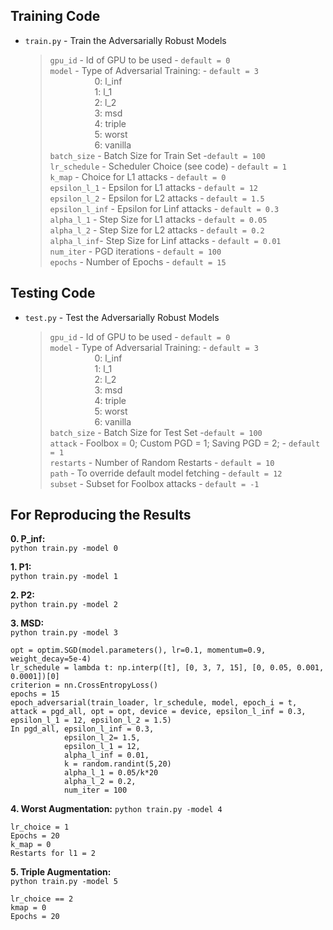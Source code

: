 ## Training Code

+ `train.py` - Train the Adversarially Robust Models
  > `gpu_id` 	- Id of GPU to be used  - `default = 0`  
  > `model` 	- Type of Adversarial Training:  - `default = 3`   
&nbsp;&nbsp;&nbsp;&nbsp;&nbsp;&nbsp;&nbsp;&nbsp;&nbsp;&nbsp;&nbsp;&nbsp;&nbsp;&nbsp;&nbsp;&nbsp;&nbsp;&nbsp;0: l_inf  
&nbsp;&nbsp;&nbsp;&nbsp;&nbsp;&nbsp;&nbsp;&nbsp;&nbsp;&nbsp;&nbsp;&nbsp;&nbsp;&nbsp;&nbsp;&nbsp;&nbsp;&nbsp;1: l_1  
&nbsp;&nbsp;&nbsp;&nbsp;&nbsp;&nbsp;&nbsp;&nbsp;&nbsp;&nbsp;&nbsp;&nbsp;&nbsp;&nbsp;&nbsp;&nbsp;&nbsp;&nbsp;2: l_2   
&nbsp;&nbsp;&nbsp;&nbsp;&nbsp;&nbsp;&nbsp;&nbsp;&nbsp;&nbsp;&nbsp;&nbsp;&nbsp;&nbsp;&nbsp;&nbsp;&nbsp;&nbsp;3: msd  
&nbsp;&nbsp;&nbsp;&nbsp;&nbsp;&nbsp;&nbsp;&nbsp;&nbsp;&nbsp;&nbsp;&nbsp;&nbsp;&nbsp;&nbsp;&nbsp;&nbsp;&nbsp;4: triple  
&nbsp;&nbsp;&nbsp;&nbsp;&nbsp;&nbsp;&nbsp;&nbsp;&nbsp;&nbsp;&nbsp;&nbsp;&nbsp;&nbsp;&nbsp;&nbsp;&nbsp;&nbsp;5: worst  
&nbsp;&nbsp;&nbsp;&nbsp;&nbsp;&nbsp;&nbsp;&nbsp;&nbsp;&nbsp;&nbsp;&nbsp;&nbsp;&nbsp;&nbsp;&nbsp;&nbsp;&nbsp;6: vanilla  
  > `batch_size` - Batch Size for Train Set -`default = 100`  
  > `lr_schedule` - Scheduler Choice (see code) - `default = 1`  
  > `k_map` 	- Choice for L1 attacks - `default = 0`  
  > `epsilon_l_1` - Epsilon for L1 attacks - `default = 12`   
  > `epsilon_l_2` - Epsilon for L2 attacks - `default = 1.5`   
  > `epsilon_l_inf` - Epsilon for Linf attacks - `default = 0.3`    
  > `alpha_l_1`	- Step Size for L1 attacks - `default = 0.05`    
  > `alpha_l_2`	- Step Size for L2 attacks - `default = 0.2`   
  > `alpha_l_inf`- Step Size for Linf attacks - `default = 0.01`    
  > `num_iter` 	- PGD iterations - `default = 100`   
  > `epochs` 	- Number of Epochs - `default = 15`  


## Testing Code

+ `test.py` - Test the Adversarially Robust Models
  > `gpu_id` 	- Id of GPU to be used  - `default = 0`  
  > `model` 	- Type of Adversarial Training:  - `default = 3`   
&nbsp;&nbsp;&nbsp;&nbsp;&nbsp;&nbsp;&nbsp;&nbsp;&nbsp;&nbsp;&nbsp;&nbsp;&nbsp;&nbsp;&nbsp;&nbsp;&nbsp;&nbsp;0: l_inf  
&nbsp;&nbsp;&nbsp;&nbsp;&nbsp;&nbsp;&nbsp;&nbsp;&nbsp;&nbsp;&nbsp;&nbsp;&nbsp;&nbsp;&nbsp;&nbsp;&nbsp;&nbsp;1: l_1  
&nbsp;&nbsp;&nbsp;&nbsp;&nbsp;&nbsp;&nbsp;&nbsp;&nbsp;&nbsp;&nbsp;&nbsp;&nbsp;&nbsp;&nbsp;&nbsp;&nbsp;&nbsp;2: l_2   
&nbsp;&nbsp;&nbsp;&nbsp;&nbsp;&nbsp;&nbsp;&nbsp;&nbsp;&nbsp;&nbsp;&nbsp;&nbsp;&nbsp;&nbsp;&nbsp;&nbsp;&nbsp;3: msd  
&nbsp;&nbsp;&nbsp;&nbsp;&nbsp;&nbsp;&nbsp;&nbsp;&nbsp;&nbsp;&nbsp;&nbsp;&nbsp;&nbsp;&nbsp;&nbsp;&nbsp;&nbsp;4: triple  
&nbsp;&nbsp;&nbsp;&nbsp;&nbsp;&nbsp;&nbsp;&nbsp;&nbsp;&nbsp;&nbsp;&nbsp;&nbsp;&nbsp;&nbsp;&nbsp;&nbsp;&nbsp;5: worst  
&nbsp;&nbsp;&nbsp;&nbsp;&nbsp;&nbsp;&nbsp;&nbsp;&nbsp;&nbsp;&nbsp;&nbsp;&nbsp;&nbsp;&nbsp;&nbsp;&nbsp;&nbsp;6: vanilla  
  > `batch_size` - Batch Size for Test Set -`default = 100`  
  > `attack` - Foolbox = 0; Custom PGD = 1; Saving PGD = 2;  - `default = 1`  
  > `restarts` 	- Number of Random Restarts - `default = 10`  
  > `path` - To override default model fetching - `default = 12`   
  > `subset` - Subset for Foolbox attacks - `default = -1`   


## For Reproducing the Results

**0. P_inf:**  
`python train.py -model 0`
	
**1. P1:**  
`python train.py -model 1`

**2. P2:**  
`python train.py -model 2`
	
**3. MSD:**   
`python train.py -model 3`

	opt = optim.SGD(model.parameters(), lr=0.1, momentum=0.9, weight_decay=5e-4)
	lr_schedule = lambda t: np.interp([t], [0, 3, 7, 15], [0, 0.05, 0.001, 0.0001])[0]
	criterion = nn.CrossEntropyLoss()
	epochs = 15
	epoch_adversarial(train_loader, lr_schedule, model, epoch_i = t, attack = pgd_all, opt = opt, device = device, epsilon_l_inf = 0.3, epsilon_l_1 = 12, epsilon_l_2 = 1.5)
	In pgd_all, epsilon_l_inf = 0.3, 
            	epsilon_l_2= 1.5, 
            	epsilon_l_1 = 12, 
                alpha_l_inf = 0.01,
                k = random.randint(5,20)
            	alpha_l_1 = 0.05/k*20
            	alpha_l_2 = 0.2, 
		        num_iter = 100

**4. Worst Augmentation:**
`python train.py -model 4` 

	lr_choice = 1
	Epochs = 20
	k_map = 0
	Restarts for l1 = 2
	
**5. Triple Augmentation:**  
`python train.py -model 5`

	lr_choice == 2
	kmap = 0
	Epochs = 20
